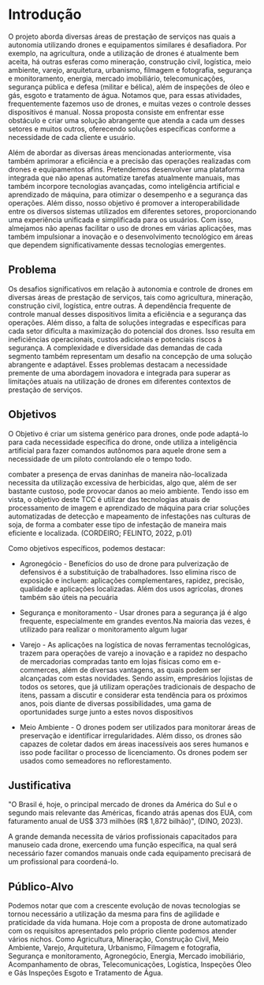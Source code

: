 # Introdução

O projeto aborda diversas áreas de prestação de serviços nas quais a autonomia utilizando drones e equipamentos similares é desafiadora. Por exemplo, na agricultura, onde a utilização de drones é atualmente bem aceita, há outras esferas como mineração, construção civil, logística, meio ambiente, varejo, arquitetura, urbanismo, filmagem e fotografia, segurança e monitoramento, energia, mercado imobiliário, telecomunicações, segurança pública e defesa (militar e bélica), além de inspeções de óleo e gás, esgoto e tratamento de água. Notamos que, para essas atividades, frequentemente fazemos uso de drones, e muitas vezes o controle desses dispositivos é manual. Nossa proposta consiste em enfrentar esse obstáculo e criar uma solução abrangente que atenda a cada um desses setores e muitos outros, oferecendo soluções específicas conforme a necessidade de cada cliente e usuário.

Além de abordar as diversas áreas mencionadas anteriormente, visa também aprimorar a eficiência e a precisão das operações realizadas com drones e equipamentos afins. Pretendemos desenvolver uma plataforma integrada que não apenas automatize tarefas atualmente manuais, mas também incorpore tecnologias avançadas, como inteligência artificial e aprendizado de máquina, para otimizar o desempenho e a segurança das operações. Além disso, nosso objetivo é promover a interoperabilidade entre os diversos sistemas utilizados em diferentes setores, proporcionando uma experiência unificada e simplificada para os usuários. Com isso, almejamos não apenas facilitar o uso de drones em várias aplicações, mas também impulsionar a inovação e o desenvolvimento tecnológico em áreas que dependem significativamente dessas tecnologias emergentes.


## Problema
Os desafios significativos em relação à autonomia e controle de drones em diversas áreas de prestação de serviços, tais como agricultura, mineração, construção civil, logística, entre outras. A dependência frequente de controle manual desses dispositivos limita a eficiência e a segurança das operações. Além disso, a falta de soluções integradas e específicas para cada setor dificulta a maximização do potencial dos drones. Isso resulta em ineficiências operacionais, custos adicionais e potenciais riscos à segurança. A complexidade e diversidade das demandas de cada segmento também representam um desafio na concepção de uma solução abrangente e adaptável. Esses problemas destacam a necessidade premente de uma abordagem inovadora e integrada para superar as limitações atuais na utilização de drones em diferentes contextos de prestação de serviços.


## Objetivos

O Objetivo é criar um sistema genérico para drones, onde pode adaptá-lo para cada necessidade específica do drone, onde utiliza a inteligência artificial para fazer comandos autônomos para aquele drone sem a necessidade de um piloto  controlando ele o tempo todo.

combater a presença de ervas daninhas de maneira não-localizada necessita da utilização excessiva de herbicidas, algo que, além de ser bastante custoso, pode provocar danos ao meio ambiente. Tendo isso em vista, o objetivo deste TCC é utilizar das tecnologias atuais de processamento de imagem e aprendizado de máquina para criar soluções automatizadas de detecção e mapeamento de infestações nas culturas de soja, de forma a combater esse tipo de infestação de maneira mais eficiente e localizada. (CORDEIRO; FELINTO, 2022, p.01)

Como objetivos específicos, podemos destacar:

- Agronegócio - Benefícios do uso de drone para pulverização de defensivos é a substituição de trabalhadores. Isso elimina risco de exposição e incluem: aplicações complementares, rapidez, precisão, qualidade e aplicações localizadas. Além dos usos agrícolas, drones também são úteis na pecuária

- Segurança e monitoramento - Usar drones para a segurança já é algo frequente, especialmente em grandes eventos.Na maioria das vezes, é utilizado para realizar o monitoramento algum lugar


- Varejo - As aplicações na logística de novas ferramentas tecnológicas, trazem para operações de varejo a inovação e a rapidez no despacho de mercadorias compradas tanto em lojas físicas como em e-commerces, além de diversas  vantagens, as quais podem ser alcançadas com estas novidades. Sendo assim, empresários lojistas de todos os setores, que já utilizam operações tradicionais de despacho de itens, passam a discutir e considerar esta tendência para os próximos anos, pois diante de diversas possibilidades, uma gama de oportunidades surge junto a estes novos dispositivos

- Meio Ambiente - O drones podem ser utilizados para monitorar áreas de preservação e identificar irregularidades. Além disso, os drones são capazes de coletar dados em áreas inacessíveis aos seres humanos e isso pode facilitar o processo de licenciamento. Os drones podem ser usados como semeadores no reflorestamento.

## Justificativa

"O Brasil é, hoje, o principal mercado de drones da América do Sul e o segundo mais relevante das Américas, ficando atrás apenas dos EUA, com faturamento anual de US$ 373 milhões (R$ 1,872 bilhão)", (DINO, 2023).

A grande demanda necessita de vários profissionais capacitados para manuseio cada drone, exercendo uma função específica, na qual será necessário fazer comandos manuais onde cada equipamento precisará de um profissional para coordená-lo.


## Público-Alvo

Podemos notar que com a crescente evolução de novas tecnologias se tornou necessário a utilização da mesma para fins de agilidade e praticidade da vida humana. 
Hoje com a proposta de drone automatizado com os requisitos apresentados pelo próprio cliente podemos atender vários nichos. 
Como Agricultura, Mineração, Construção Civil, Meio Ambiente, Varejo, Arquitetura, Urbanismo, Filmagem e fotografia, Segurança e monitoramento, Agronegócio, Energia, Mercado imobiliário, Acompanhamento de obras, Telecomunicações, Logística, Inspeções Óleo e Gás Inspeções Esgoto e Tratamento de Água.

